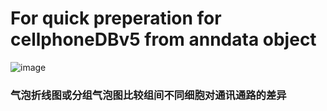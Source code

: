 # For quick preperation for cellphoneDBv5 from anndata object
![image](https://github.com/user-attachments/assets/5316e861-8d0f-4e9f-bb4f-d8205ce9cf18)
### 气泡折线图或分组气泡图比较组间不同细胞对通讯通路的差异
